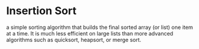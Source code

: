 # Insertion Sort

a simple sorting algorithm that builds the final sorted array (or list) one item at a time. It is much less efficient on large lists than more advanced algorithms such as quicksort, heapsort, or merge sort.



